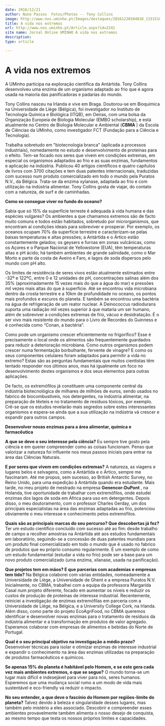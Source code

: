 ```yaml
---
date: 2016/12/21
author: Nuno Passos  Fotos/Photos -- Tony Collins
image: http://www.nos.uminho.pt/Images/destaques/20161220104810_1151510.jpg
title: A vida nos extremos
url: http://www.nos.uminho.pt/Article.aspx?id=2241
site name: Jornal Online UMINHO A vida nos extremos
description: 
type: article

---
```

# A vida nos extremos




A UMinho participa na exploração científica da Antártida. Tony Collins desenvolveu uma enzima de um organismo adaptado ao frio que é agora usada na maioria das panificadoras e padarias do mundo.

Tony Collins nasceu na Irlanda e vive em Braga. Doutorou-se em Bioquímica na Universidade de Liège (Bélgica), foi investigador no Instituto de Tecnologia Química e Biológica (ITQB), em Oeiras, com uma bolsa da Organização Europeia de Biologia Molecular (EMBO scholarship), e está atualmente no Centro de Biologia Molecular e Ambiental (**CBMA** ) da Escola de Ciências da UMinho, como investigador FCT (Fundação para a Ciência e Tecnologia).

Trabalha sobretudo em "biotecnologia branca" (aplicada a processos industriais), nomedamente no estudo e desenvolvimento de proteínas para o efeito. Tem-se focado nos seres que vivem em condições extremas, em especial os organismos adaptados ao frio e as suas enzimas, fundamentos e aplicação na indústria. Publicou 40 artigos científicos e quatro capítulos de livros com 3700 citações e tem duas patentes internacionais, traduzidas com sucesso num produto comercializado em todo o mundo pela Puratos N.V., da Bélgica. Trata-se da enzima xylanase, adaptada ao frio e com utilização na indústria alimentar. Tony Collins gosta de viajar, do contato com a natureza, de surf e de caminhadas.

**Como se consegue viver no fundo do oceano?** 

Sabia que só 15% da superfície terreste é adequada à vida humana e das espécies vulgares? Os ambientes a que chamamos extremos são de facto muito comuns e todos estão habitados, sobretudo por microrganismos, que encontram aí condições ideais para sobreviver e prosperar. Por exemplo, os oceanos ocupam 70% da superfície terrestre e caracterizam-se pelas baixas temperaturas e altas pressões; a Antártida e o Ártico estão constantemente gelados; os geysers e furnas em zonas vulcânicas, como os Açores e o Parque Nacional de Yellowstone (EUA), têm temperaturas altas e pH ácido; há também ambientes de grande salinidade, como o Mar Morto e parte da costa de Aveiro e Faro, e lagos de soda dispersos pelo mundo com pH alto.

Os limites de resistência de seres vivos estão atualmente estimados entre -32º e 122ºC, entre 0 e 12 unidades de pH, concentrações salinas além dos 35% (aproximadamente 15 vezes mais do que a água do mar) e pressões mil vezes mais altas do que à superfície. Até se encontrou vida microbiana dentro da crosta terrestre e a 10km de profundidade no oceano, os pontos mais profundos e escuros do planeta. E também se encontrou uma bactéria na água de refrigeração de um reator nuclear. A Deinococcus radiodurans suporta uma radiação mil vezes superior à que mataria um ser humano, além de sobreviver a condições extremas de frio, vácuo e desidratação. É o ser vivo mais resistente do mundo para o Livro de Recordes do Guinness e é conhecida como “Conan, a bactéria”.

Como pode um organismo crescer eficientemente no frigorífico? Esse é precisamente o local onde os alimentos são frequentemente guardados para reduzir a deterioração microbiana. Como outros organismos podem crescer numa fermentação borbulhante, fervente de vinagre? E como os seus componentes celulares foram adaptados para permitir a vida no extremo? Estas são as perguntas fundamentais que muitos cientistas têm tentado responder nos últimos anos, mas há igualmente um foco no desenvolvimento destes organismos e dos seus elementos para outras aplicações.

De facto, os extremófilos já constituem uma componente central da indústria biotecnológica de milhares de milhões de euros, sendo usados no fabrico de biocombustíveis, nos detergentes, na indústria alimentar, na preparação de têxteis e no tratamento de resíduos tóxicos, por exemplo. Crê-se que os estudos revelarão mais segredos sobre estes interessantes organismos e espera-se ainda que a sua utilização na indústria vá crescer e expandir para outros campos.

**Desenvolver novas enzimas para a área alimentar, química e farmacêutica** 

**A que se deve o seu interesse pela ciência?** 
Eu sempre tive gosto pela ciência e em querer compreender como as coisas funcionam. Penso que valorizar a natureza foi influente nos meus passos iniciais para entrar na área das Ciências Naturais.

**E por seres que vivem em condições extremas?** 
A natureza, as viagens e lugares belos e selvagens, como a Antártida e o Ártico, sempre me fascinaram. Até me propus, sem sucesso, ao British Antarctic Survey, no Reino Unido, para uma expedição à Antártida quando era estudante. Mais tarde, no meu projeto de mestrado na empresa **Genencor-DuPont** , na Holanda, tive oportunidade de trabalhar com extremófilos, onde estudei enzimas dos lagos de soda em África para uso em detergentes. Depois disso, o meu doutoramento, com o professor Charles Gerday, um dos principais especialistas na área das enzimas adaptadas ao frio, potenciou obviamente o meu interesse e conhecimento pelos extremófilos.

**Quais são as principais marcas do seu percurso? Que descobertas já fez?** 
Ter um estudo científico concluído com sucesso até ao fim: desde trabalho de campo a recolher amostras na Antártida até aos estudos fundamentais em laboratório, seguindo-se a concessão de duas patentes mundiais para um produto final comercializado em todo o mundo que é usado no fabrico de produtos que eu próprio consumo regularmente. É um exemplo de como um estudo fundamental (estudar a vida no frio) pode ser a base para um novo produto comercializado (uma enzima, xilanase, usada na panificação).

**Que projetos tem em mãos? E que parcerias com academias e empresas tem tido?** 
Na Bélgica colaborei com várias entidades, nomeadamente a Universidade de Liège, a Universidade de Ghent e a empresa Puratos N.V. Inicialmente, no CBMA, trabalhei com a equipa da professora Margarida Casal num projeto diferente, focado em aumentar os níveis e reduzir os custos de produção de proteínas de interesse industrial. Recentemente, reiniciei a investigação de enzimas extremófilas em parceria com a Universidade de Liège, na Bélgica, e a University College Cork, na Irlanda. Além disso, como parte do projeto EcoAgriFood, no CBMA queremos identificar e desenvolver novas enzimas para o tratamento de resíduos da indústria alimentar e a transformação em produtos de valor agregado. Esperamos colaborar com empresas de alimentos e bebidas do Norte de Portugal.

**Qual é o seu principal objetivo na investigação a médio prazo?** 
Desenvolver técnicas para isolar e otimizar enzimas de interesse industrial e expandir o conhecimento na área das enzimas utilizadas na preparação de produtos farmacêuticos e químicos.

**Se apenas 15% do planeta é habitável pelo Homem, e se este gera cada vez mais ambientes extremos, o que se segue?** 
O mundo torna-se um lugar mais difícil e indesejável para viver para nós, seres humanos. Esperemos que uma mudança social rumo a um modo de vida mais sustentável e eco-friendly vá reduzir o impacto.

**No seu entender, a que deve o fascínio do Homem por regiões-limite do planeta?** 
Talvez devido à beleza e singularidade desses lugares, mas também pelo mistério a eles associado. Descobrir e compreender esses ambientes provavelmente também alimenta o nosso desejo de conquista, ao mesmo tempo que testa os nossos próprios limites e capacidades.
